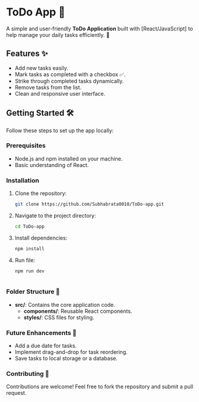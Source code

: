 # ToDo App 📝

A simple and user-friendly **ToDo Application** built with [React/JavaScript] to help manage your daily tasks efficiently. 🚀

## Features ✨
- Add new tasks easily.
- Mark tasks as completed with a checkbox ✅.
- Strike through completed tasks dynamically.
- Remove tasks from the list.
- Clean and responsive user interface.

## Getting Started 🛠️
Follow these steps to set up the app locally:

### Prerequisites
- Node.js and npm installed on your machine.
- Basic understanding of React.

### Installation
   1. Clone the repository:
      ```bash
      git clone https://github.com/Subhabrata0010/ToDo-app.git
      
   2. Navigate to the project directory:
      ```bash
      cd ToDo-app
   3. Install dependencies:
      ```bash
      npm install
   4. Run file:
      ```bash
      npm run dev
 
### Folder Structure 📂
- **src/**: Contains the core application code.
  - **components/**: Reusable React components.
  - **styles/**: CSS files for styling.
### Future Enhancements 🚀
- Add a due date for tasks.
- Implement drag-and-drop for task reordering.
- Save tasks to local storage or a database.

### Contributing 🤝
Contributions are welcome! Feel free to fork the repository and submit a pull request.
